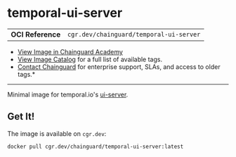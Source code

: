 <!--monopod:start-->
# temporal-ui-server
| | |
| - | - |
| **OCI Reference** | `cgr.dev/chainguard/temporal-ui-server` |


* [View Image in Chainguard Academy](https://edu.chainguard.dev/chainguard/chainguard-images/reference/temporal-ui-server/overview/)
* [View Image Catalog](https://console.enforce.dev/images/catalog) for a full list of available tags.
* [Contact Chainguard](https://www.chainguard.dev/chainguard-images) for enterprise support, SLAs, and access to older tags.*

---
<!--monopod:end-->

Minimal image for temporal.io's [ui-server](https://github.com/temporalio/ui-server).

## Get It!

The image is available on `cgr.dev`:

```
docker pull cgr.dev/chainguard/temporal-ui-server:latest
```
